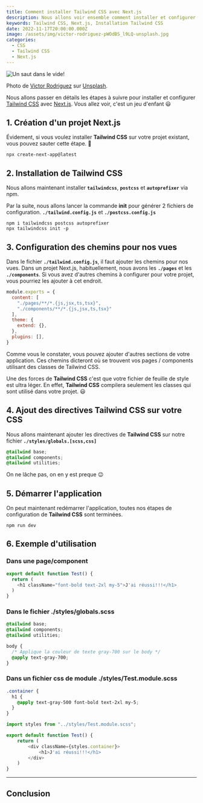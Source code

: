 ```yaml
---
title: Comment installer Tailwind CSS avec Next.js
description: Nous allons voir ensemble comment installer et configurer Tailwind CSS pour vos projets Next.js.
keywords: Tailwind CSS, Next.js, Installation Tailwind CSS
date: 2022-11-17T20:00:00.000Z
image: /assets/img/victor-rodriguez-pWOdBS_l9LQ-unsplash.jpg
categories:
  - CSS
  - Tailwind CSS
  - Next.js
---
```


![Un saut dans le vide!](/assets/img/victor-rodriguez-pWOdBS_l9LQ-unsplash.jpg "Un saut dans le vide")

<div class="caption">
Photo de <a href="https://unsplash.com/@vimarovi">Victor Rodriguez</a> sur <a href="https://unsplash.com">Unsplash</a>.
</div>

Nous allons passer en détails les étapes à suivre pour installer et configurer [Tailwind CSS](https://tailwindcss.com/) avec [Next.js](https://nextjs.org/). Vous allez voir, c'est un jeu d'enfant 😃

## 1. Création d'un projet Next.js

Évidement, si vous voulez installer __Tailwind CSS__ sur votre projet existant, vous pouvez sauter cette étape. 🤪

```shell
npx create-next-app@latest
```

## 2. Installation de Tailwind CSS

Nous allons maintenant installer __`tailwindcss`__, __`postcss`__ et __`autoprefixer`__ via npm.

Par la suite, nous allons lancer la commande __init__ pour générer 2 fichiers de configuration. __`./tailwind.config.js`__ et __`./postcss.config.js`__ 

```shell
npm i tailwindcss postcss autoprefixer
npx tailwindcss init -p
```

## 3. Configuration des chemins pour nos vues

Dans le fichier __`./tailwind.config.js`__, il faut ajouter les chemins pour nos vues.
Dans un projet Next.js, habituellement, nous avons les __`./pages`__ et les __`./components`__.
Si vous avez d'autres chemins à configurer pour votre projet, vous pourriez les ajouter à cet endroit.

```js
module.exports = {
  content: [
    "./pages/**/*.{js,jsx,ts,tsx}",
    "./components/**/*.{js,jsx,ts,tsx}"
  ],
  theme: {
    extend: {},
  },
  plugins: [],
}
```

Comme vous le constater, vous pouvez ajouter d'autres sections de votre application.
Ces chemins dicteront où se trouvent vos pages / components utilisant des classes de Tailwind CSS.

Une des forces de __Tailwind CSS__ c'est que votre fichier de feuille de style est ultra léger. 
En effet, __Tailwind CSS__ compilera seulement les classes qui sont utilisé dans votre projet. 😃

## 4. Ajout des directives Tailwind CSS sur votre CSS

Nous allons maintenant ajouter les directives de __Tailwind CSS__ sur notre fichier __`./styles/globals.[scss,css]`__

```css
@tailwind base;
@tailwind components;
@tailwind utilities;
```

On ne lâche pas, on en y est preque 😉

## 5. Démarrer l'application

On peut maintenant redémarrer l'application, toutes nos étapes de configuration de __Tailwind CSS__ sont terminées.

```shell
npm run dev
```

## 6. Exemple d'utilisation

### Dans une page/component
```js
export default function Test() {
  return (
    <h1 className="font-bold text-2xl my-5">J'ai réussi!!!</h1>
  )
}
```

### Dans le fichier ./styles/globals.scss
```scss
@tailwind base;
@tailwind components;
@tailwind utilities;

body {
  /* Applique la couleur de texte gray-700 sur le body */
  @apply text-gray-700;
}
```

### Dans un fichier css de module ./styles/Test.module.scss
```scss
.container {
  h1 {
    @apply text-gray-500 font-bold text-2xl my-5;
  }
}
```

```js
import styles from "../styles/Test.module.scss";

export default function Test() {
    return (
        <div className={styles.container}>
            <h1>J'ai réussi!!!</h1>
        </div>
    )
}
```

-----

## Conclusion

